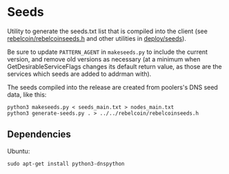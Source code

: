 # Seeds

Utility to generate the seeds.txt list that is compiled into the client
(see [rebelcoin/rebelcoinseeds.h](/rebelcoin/rebelcoinseeds.h) and other utilities in [deploy/seeds](/deploy/seeds)).

Be sure to update `PATTERN_AGENT` in `makeseeds.py` to include the current version,
and remove old versions as necessary (at a minimum when GetDesirableServiceFlags
changes its default return value, as those are the services which seeds are added
to addrman with).

The seeds compiled into the release are created from poolers's DNS seed data, like this:

    python3 makeseeds.py < seeds_main.txt > nodes_main.txt
    python3 generate-seeds.py . > ../../rebelcoin/rebelcoinseeds.h

## Dependencies

Ubuntu:

    sudo apt-get install python3-dnspython
